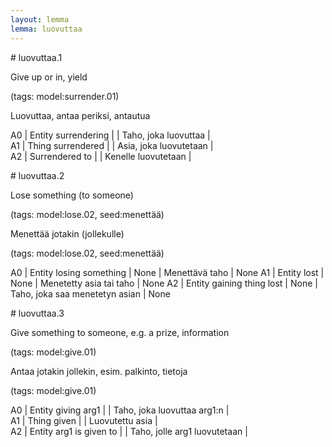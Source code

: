 ```yaml
---
layout: lemma
lemma: luovuttaa
---
```


<div class="sense">
# <span class="sensename">luovuttaa.1</span>

<span class="description">Give up or in, yield</span>

(tags: model:surrender.01)

<span class="description">Luovuttaa, antaa periksi, antautua</span>

A0 | Entity surrendering |   | Taho, joka luovuttaa |  
A1 | Thing surrendered |   | Asia, joka luovutetaan |  
A2 | Surrendered to |   | Kenelle luovutetaan |  

</div>

<div class="sense">
# <span class="sensename">luovuttaa.2</span>

<span class="description">Lose something (to someone)</span>

(tags: model:lose.02, seed:menettää)

<span class="description">Menettää jotakin (jollekulle)</span>

(tags: model:lose.02, seed:menettää)

A0 | Entity losing something | None | Menettävä taho | None
A1 | Entity lost | None | Menetetty asia tai taho | None
A2 | Entity gaining thing lost | None | Taho, joka saa menetetyn asian | None

</div>

<div class="sense">
# <span class="sensename">luovuttaa.3</span>

<span class="description">Give something to someone, e.g. a prize, information</span>

(tags: model:give.01)

<span class="description">Antaa jotakin jollekin, esim. palkinto, tietoja</span>

(tags: model:give.01)

A0 | Entity giving arg1 |   | Taho, joka luovuttaa arg1:n |  
A1 | Thing given |   | Luovutettu asia |  
A2 | Entity arg1 is given to |   | Taho, jolle arg1 luovutetaan |  

</div>


